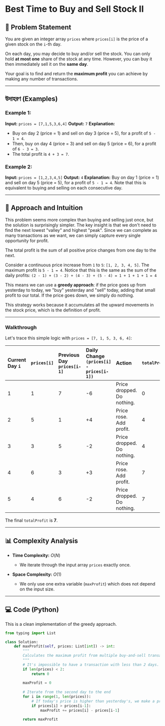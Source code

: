 # Best Time to Buy and Sell Stock II

## 📝 Problem Statement

You are given an integer array `prices` where `prices[i]` is the price of a given stock on the `i`-th day.

On each day, you may decide to buy and/or sell the stock. You can only hold **at most one** share of the stock at any time. However, you can buy it then immediately sell it on the **same day**.

Your goal is to find and return the **maximum profit** you can achieve by making any number of transactions.

---

##  উদাহরণ (Examples)

### Example 1:
**Input:** `prices = [7,1,5,3,6,4]`
**Output:** `7`
**Explanation:**
- Buy on day 2 (price = 1) and sell on day 3 (price = 5), for a profit of `5 - 1 = 4`.
- Then, buy on day 4 (price = 3) and sell on day 5 (price = 6), for a profit of `6 - 3 = 3`.
- The total profit is `4 + 3 = 7`.

### Example 2:
**Input:** `prices = [1,2,3,4,5]`
**Output:** `4`
**Explanation:** Buy on day 1 (price = 1) and sell on day 5 (price = 5), for a profit of `5 - 1 = 4`. Note that this is equivalent to buying and selling on each consecutive day.

---
## 🧠 Approach and Intuition

This problem seems more complex than buying and selling just once, but the solution is surprisingly simpler. The key insight is that we don't need to find the next lowest "valley" and highest "peak". Since we can complete as many transactions as we want, we can simply capture every single opportunity for profit.

The total profit is the sum of all positive price changes from one day to the next.



Consider a continuous price increase from `1` to `5`: `[1, 2, 3, 4, 5]`. The maximum profit is `5 - 1 = 4`. Notice that this is the same as the sum of the daily profits:
`(2 - 1) + (3 - 2) + (4 - 3) + (5 - 4) = 1 + 1 + 1 + 1 = 4`

This means we can use a **greedy approach**: if the price goes up from yesterday to today, we "buy" yesterday and "sell" today, adding that small profit to our total. If the price goes down, we simply do nothing.

This strategy works because it accumulates all the upward movements in the stock price, which is the definition of profit.

---
### Walkthrough

Let's trace this simple logic with `prices = [7, 1, 5, 3, 6, 4]`:

| Current Day `i` | `prices[i]` | Previous Day `prices[i-1]` | Daily Change `(prices[i] - prices[i-1])` | Action | `totalProfit` |
| :--- | :--- | :--- | :--- | :--- | :--- |
| 1 | 1 | 7 | -6 | Price dropped. Do nothing. | 0 |
| 2 | 5 | 1 | +4 | Price rose. Add profit. | 4 |
| 3 | 3 | 5 | -2 | Price dropped. Do nothing. | 4 |
| 4 | 6 | 3 | +3 | Price rose. Add profit. | 7 |
| 5 | 4 | 6 | -2 | Price dropped. Do nothing. | 7 |

The final `totalProfit` is **7**.

---

## 📊 Complexity Analysis

* **Time Complexity:** $O(N)$
    * We iterate through the input array `prices` exactly once.

* **Space Complexity:** $O(1)$
    * We only use one extra variable (`maxProfit`) which does not depend on the input size.

---

## 💻 Code (Python)

This is a clean implementation of the greedy approach.

```python
from typing import List

class Solution:
    def maxProfit(self, prices: List[int]) -> int:
        """
        Calculates the maximum profit from multiple buy-and-sell transactions.
        """
        # It's impossible to have a transaction with less than 2 days.
        if len(prices) < 2:
            return 0
        
        maxProfit = 0
        
        # Iterate from the second day to the end
        for i in range(1, len(prices)):
            # If today's price is higher than yesterday's, we make a profit
            if prices[i] > prices[i-1]:
                maxProfit += prices[i] - prices[i-1]
                
        return maxProfit

```
